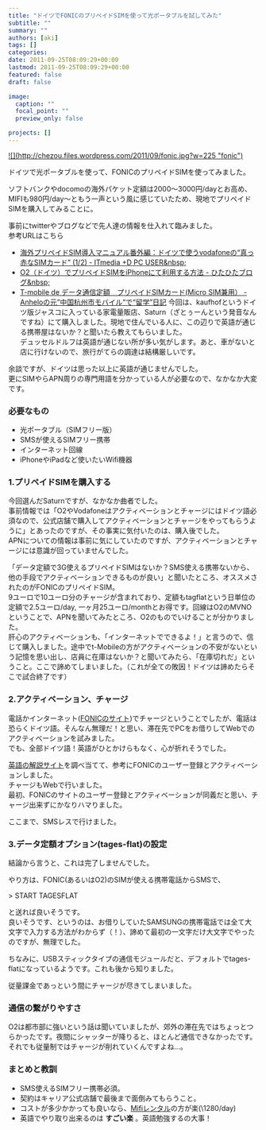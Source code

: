 ```yaml
---
title: "ドイツでFONICのプリペイドSIMを使って光ポータブルを試してみた"
subtitle: ""
summary: ""
authors: [aki]
tags: []
categories: 
date: 2011-09-25T08:09:29+00:00
lastmod: 2011-09-25T08:09:29+00:00
featured: false
draft: false

image:
  caption: ""
  focal_point: ""
  preview_only: false

projects: []
---
```

[![](http://chezou.files.wordpress.com/2011/09/fonic.jpg?w=225 &quot;fonic&quot;)](http://chezou.files.wordpress.com/2011/09/fonic.jpg)

ドイツで光ポータブルを使って、FONICのプリペイドSIMを使ってみました。

ソフトバンクやdocomoの海外パケット定額は2000〜3000円/dayとお高め、MIFIも980円/day〜ともう一声という風に感じていたため、現地でプリペイドSIMを購入してみることに。

事前にtwitterやブログなどで先人達の情報を仕入れて臨みました。  
参考URLはこちら

- [海外プリペイドSIM導入マニュアル番外編：ドイツで使うvodafoneの“真っ赤なSIMカード” (1/2) - ITmedia +D PC USER&amp;nbsp;](http://plusd.itmedia.co.jp/pcuser/articles/1103/31/news031.html)
- [O2（ドイツ）でプリペイドSIMをiPhoneにて利用する方法 - ひたひたブログ&amp;nbsp;](http://d.hatena.ne.jp/yanagi_dirigent/20101031/1288476424)
- [T-mobile de データ通信定額　プリペイドSIMカード(Micro SIM兼用） - Anheloの元”中国杭州市モバイル“で“留学”日記](http://d.hatena.ne.jp/Anhelo/20100823/1282567172)
今回は、kaufhofというドイツ版ジャスコに入っている家電量販店、Saturn（ざとぅーんという発音なんですね）にて購入しました。現地で住んでいる人に、この辺りで英語が通じる携帯屋はないか？と聞いたら教えてもらいました。  
デュッセルドルフは英語が通じない所が多い気がします。あと、車がないと店に行けないので、旅行がてらの調達は結構厳しいです。

余談ですが、ドイツは思った以上に英語が通じませんでした。  
更にSIMやらAPN周りの専門用語を分かっている人が必要なので、なかなか大変です。

### 必要なもの

- 光ポータブル（SIMフリー版）
- SMSが使えるSIMフリー携帯
- インターネット回線
- iPhoneやiPadなど使いたいWifi機器

### 1.プリペイドSIMを購入する
今回選んだSaturnですが、なかなか曲者でした。  
事前情報では「O2やVodafoneはアクティベーションとチャージにはドイツ語必須なので、公式店舗で購入してアクティベーションとチャージをやってもらうように」とあったのですが、その事実に気付いたのは、購入後でした。  
APNについての情報は事前に気にしていたのですが、アクティベーションとチャージには意識が回っていませんでした。

「データ定額で3G使えるプリペイドSIMはないか？SMS使える携帯ないから、他の手段でアクティベーションできるものが良い」と聞いたところ、オススメされたのがFONICのプリペイドSIM。  
9ユーロで10ユーロ分のチャージが含まれており、定額もtagflatという日単位の定額で2.5ユーロ/day, 一ヶ月25ユーロ/monthとお得です。回線はO2のMVNOということで、APNを聞いてみたところ、O2のものでいけることが分かりました。  
肝心のアクティベーションも、「インターネットでできるよ！」と言うので、信じて購入しました。途中でt-Mobileの方がアクティベーションの不安がないという記憶を思い出し、店員に在庫はないか？と聞いてみたら、「在庫切れだ」ということ。ここで諦めてしまいました。（これが全ての敗因！ドイツは諦めたらそこで試合終了です）

### 2.アクティベーション、チャージ
電話かインターネット([FONICのサイト](http://www.fonic.de))でチャージということでしたが、電話は恐らくドイツ語。そんなん無理だ！と思い、滞在先でPCをお借りしてWebでのアクティベーションを試みました。  
でも、全部ドイツ語！英語がひとかけらもなく、心が折れそうでした。

[英語の解説サイト](http://prepaid-wireless-internet-access.wetpaint.com/page/Germany+-+Fonic)を調べ当てて、参考にFONICのユーザー登録とアクティベーションしました。  
チャージもWebで行いました。  
最初、FONICのサイトのユーザー登録とアクティベーションが同義だと思い、チャージ出来ずにかなりハマりました。

ここまで、SMSレスで行けました。

### 3.データ定額オプション(tages-flat)の設定
結論から言うと、これは完了しませんでした。

やり方は、FONIC(あるいはO2)のSIMが使える携帯電話からSMSで、

&gt; START TAGESFLAT

と送れば良いそうです。  
良いそうです、というのは、お借りしていたSAMSUNGの携帯電話では全て大文字で入力する方法がわからず（！）、諦めて最初の一文字だけ大文字でやったのですが、無理でした。

ちなみに、USBスティックタイプの通信モジュールだと、デフォルトでtages-flatになっているようです。これも後から知りました。

従量課金であっという間にチャージが尽きてしまいました。

### 通信の繋がりやすさ
O2は都市部に強いという話は聞いていましたが、郊外の滞在先ではちょっとつらかったです。夜間にシャッターが降りると、ほとんど通信できなかったです。それでも従量制ではチャージが削れていくんですよね…。
### まとめと教訓

- SMS使えるSIMフリー携帯必須。
- 契約はキャリア公式店舗で最後まで面倒みてもらうこと。
- コストが多少かかっても良いなら、[Mifiレンタル](http://www.globaldata.jp/mifi/)の方が楽(\1280/day)
- 英語でやり取り出来るのは **すごい楽** 。英語勉強するの大事！

